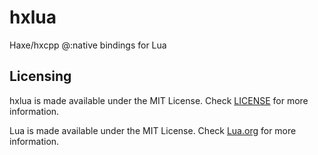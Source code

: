 # hxlua

Haxe/hxcpp @:native bindings for Lua

## Licensing

hxlua is made available under the MIT License. Check [LICENSE](./LICENSE) for more information.

Lua is made available under the MIT License. Check [Lua.org](https://www.lua.org/license.html) for more information.
